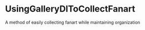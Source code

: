# UsingGalleryDlToCollectFanart
 A method of easily collecting fanart while maintaining organization
